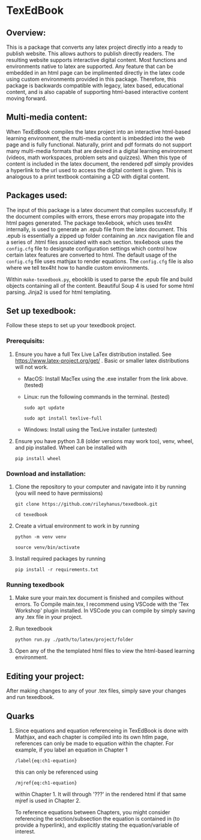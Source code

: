 # TexEdBook

## Overview:
This is a package that converts any latex project directly into a ready to publish website. This allows authors to publish directly readers. The resulting website supports interactive digital content. Most functions and environments native to latex are supported. Any feature that can be embedded in an html page can be implimented directly in the latex code using custom environments provided in this package. Therefore, this package is backwards compatible with legacy, latex based, educational content, and is also capable of supporting html-based interactive content moving forward. 

## Multi-media content:
When TexEdBook compiles the latex project into an interactive html-based learning environment, the multi-media content is imbedded into the web page and is fully functional. Naturally, print and pdf formats do not support many multi-media formats that are desired in a digital learning environment (videos, math workspaces, problem sets and quizzes). When this type of content is included in the latex document, the rendered pdf simply provides a hyperlink to the url used to access the digital content is given. This is analogous to a print textbook containing a CD with digital content. 

## Packages used:
The input of this package is a latex document that compiles successfully. If the document compiles with errors, these errors may propagate into the html pages generated. The package tex4ebook, which uses tex4ht internally, is used to generate an .epub file from the latex document. This .epub is essentially a zipped up folder containing an .ncx navigation file and a series of .html files associated with each section. tex4ebook uses the `config.cfg` file to designate configuration settings which control how certain latex features are converted to html. The default usage of the `config.cfg` file uses mathjax to render equations. The `config.cfg` file is also where we tell tex4ht how to handle custom environments. 

Within `make-texedbook.py`, ebooklib is used to parse the .epub file and build objects containing all of the content. Beautiful Soup 4 is used for some html parsing. Jinja2 is used for html templating. 

## Set up texedbook:
Follow these steps to set up your texedbook project.

### Prerequisits:
1. Ensure you have a full Tex Live LaTex distribution installed. See https://www.latex-project.org/get/ . Basic or smaller latex distributions will not work.

   - MacOS: Install MacTex using the .exe installer from the link above. (tested)

   - Linux: run the following commands in the terminal. (tested)

        `sudo apt update`

        `sudo apt install texlive-full`

   - Windows: Install using the TexLive installer (untested)

1. Ensure you have python 3.8 (older versions may work too), venv, wheel, and pip installed. Wheel can be installed with 

    `pip install wheel`

### Download and installation:

1. Clone the repository to your computer and navigate into it by running (you will need to have permissions)

    `git clone https://github.com/rileyhanus/texedbook.git`

    `cd texedbook`

1. Create a virtual environment to work in by running

    `python -m venv venv`

    `source venv/bin/activate`

1. Install required packages by running

    `pip install -r requirements.txt`

### Running texedbook
1. Make sure your main.tex document is finished and compiles without errors.  To Compile main.tex, I recommend using VSCode with the 'Tex Workshop' plugin installed. In VSCode you can compile by simply saving any .tex file in your project.

1. Run texedbook

    `python run.py ./path/to/latex/project/folder`
 
1. Open any of the the templated html files to view the html-based learning environment.


## Editing your project:

After making changes to any of your .tex files, simply save your changes and run texedbook.


## Quarks

1. Since equations and equation referenceing in TexEdBook is done with Mathjax, and each chapter is compiled into its own htlm page, references can only be made to equation within the chapter. For example, if you label an equation in Chapter 1 

    `/label{eq:ch1-equation}`

    this can only be referenced using 

    `/mjref{eq:ch1-equation}` 

    within Chapter 1. It will through '???' in the rendered html if that same mjref is used in Chapter 2.

    To reference equations between Chapters, you might consider referencing the section/subsection the equation is contained in (to provide a hyperlink), and explicitly stating the equation/variable of interest.
    